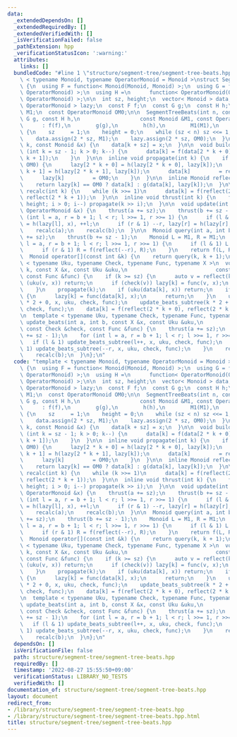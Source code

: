 ```yaml
---
data:
  _extendedDependsOn: []
  _extendedRequiredBy: []
  _extendedVerifiedWith: []
  _isVerificationFailed: false
  _pathExtension: hpp
  _verificationStatusIcon: ':warning:'
  attributes:
    links: []
  bundledCode: "#line 1 \"structure/segment-tree/segment-tree-beats.hpp\"\ntemplate\
    \ < typename Monoid, typename OperatorMonoid = Monoid >\nstruct SegmentTreeBeats\
    \ {\n  using F = function< Monoid(Monoid, Monoid) >;\n  using G = function< Monoid(Monoid,\
    \ OperatorMonoid) >;\n  using H =\n      function< OperatorMonoid(OperatorMonoid,\
    \ OperatorMonoid) >;\n\n  int sz, height;\n  vector< Monoid > data;\n  vector<\
    \ OperatorMonoid > lazy;\n  const F f;\n  const G g;\n  const H h;\n  const Monoid\
    \ M1;\n  const OperatorMonoid OM0;\n\n  SegmentTreeBeats(int n, const F f, const\
    \ G g, const H h,\n                   const Monoid &M1, const OperatorMonoid OM0)\n\
    \      : f(f),\n        g(g),\n        h(h),\n        M1(M1),\n        OM0(OM0)\
    \ {\n    sz     = 1;\n    height = 0;\n    while (sz < n) sz <<= 1, height++;\n\
    \    data.assign(2 * sz, M1);\n    lazy.assign(2 * sz, OM0);\n  }\n\n  void set(int\
    \ k, const Monoid &x) {\n    data[k + sz] = x;\n  }\n\n  void build() {\n    for\
    \ (int k = sz - 1; k > 0; k--) {\n      data[k] = f(data[2 * k + 0], data[2 *\
    \ k + 1]);\n    }\n  }\n\n  inline void propagate(int k) {\n    if (lazy[k] !=\
    \ OM0) {\n      lazy[2 * k + 0] = h(lazy[2 * k + 0], lazy[k]);\n      lazy[2 *\
    \ k + 1] = h(lazy[2 * k + 1], lazy[k]);\n      data[k]         = reflect(k);\n\
    \      lazy[k]         = OM0;\n    }\n  }\n\n  inline Monoid reflect(int k) {\n\
    \    return lazy[k] == OM0 ? data[k] : g(data[k], lazy[k]);\n  }\n\n  inline void\
    \ recalc(int k) {\n    while (k >>= 1)\n      data[k] = f(reflect(2 * k + 0),\
    \ reflect(2 * k + 1));\n  }\n\n  inline void thrust(int k) {\n    for (int i =\
    \ height; i > 0; i--) propagate(k >> i);\n  }\n\n  void update(int a, int b, const\
    \ OperatorMonoid &x) {\n    thrust(a += sz);\n    thrust(b += sz - 1);\n    for\
    \ (int l = a, r = b + 1; l < r; l >>= 1, r >>= 1) {\n      if (l & 1) lazy[l]\
    \ = h(lazy[l], x), ++l;\n      if (r & 1) --r, lazy[r] = h(lazy[r], x);\n    }\n\
    \    recalc(a);\n    recalc(b);\n  }\n\n  Monoid query(int a, int b) {\n    thrust(a\
    \ += sz);\n    thrust(b += sz - 1);\n    Monoid L = M1, R = M1;\n    for (int\
    \ l = a, r = b + 1; l < r; l >>= 1, r >>= 1) {\n      if (l & 1) L = f(L, reflect(l++));\n\
    \      if (r & 1) R = f(reflect(--r), R);\n    }\n    return f(L, R);\n  }\n\n\
    \  Monoid operator[](const int &k) {\n    return query(k, k + 1);\n  }\n\n  template\
    \ < typename Uku, typename Check, typename Func, typename X >\n  void update_beats_subtree(int\
    \ k, const X &x, const Uku &uku,\n                            const Check &check,\
    \ const Func &func) {\n    if (k >= sz) {\n      auto v = reflect(k);\n      if\
    \ (uku(v, x)) return;\n      if (check(v)) lazy[k] = func(v, x);\n      return;\n\
    \    }\n    propagate(k);\n    if (uku(data[k], x)) return;\n    if (check(data[k]))\
    \ {\n      lazy[k] = func(data[k], x);\n      return;\n    }\n    update_beats_subtree(k\
    \ * 2 + 0, x, uku, check, func);\n    update_beats_subtree(k * 2 + 1, x, uku,\
    \ check, func);\n    data[k] = f(reflect(2 * k + 0), reflect(2 * k + 1));\n  }\n\
    \n  template < typename Uku, typename Check, typename Func, typename X >\n  void\
    \ update_beats(int a, int b, const X &x, const Uku &uku,\n                   \
    \ const Check &check, const Func &func) {\n    thrust(a += sz);\n    thrust(b\
    \ += sz - 1);\n    for (int l = a, r = b + 1; l < r; l >>= 1, r >>= 1) {\n   \
    \   if (l & 1) update_beats_subtree(l++, x, uku, check, func);\n      if (r &\
    \ 1) update_beats_subtree(--r, x, uku, check, func);\n    }\n    recalc(a);\n\
    \    recalc(b);\n  }\n};\n"
  code: "template < typename Monoid, typename OperatorMonoid = Monoid >\nstruct SegmentTreeBeats\
    \ {\n  using F = function< Monoid(Monoid, Monoid) >;\n  using G = function< Monoid(Monoid,\
    \ OperatorMonoid) >;\n  using H =\n      function< OperatorMonoid(OperatorMonoid,\
    \ OperatorMonoid) >;\n\n  int sz, height;\n  vector< Monoid > data;\n  vector<\
    \ OperatorMonoid > lazy;\n  const F f;\n  const G g;\n  const H h;\n  const Monoid\
    \ M1;\n  const OperatorMonoid OM0;\n\n  SegmentTreeBeats(int n, const F f, const\
    \ G g, const H h,\n                   const Monoid &M1, const OperatorMonoid OM0)\n\
    \      : f(f),\n        g(g),\n        h(h),\n        M1(M1),\n        OM0(OM0)\
    \ {\n    sz     = 1;\n    height = 0;\n    while (sz < n) sz <<= 1, height++;\n\
    \    data.assign(2 * sz, M1);\n    lazy.assign(2 * sz, OM0);\n  }\n\n  void set(int\
    \ k, const Monoid &x) {\n    data[k + sz] = x;\n  }\n\n  void build() {\n    for\
    \ (int k = sz - 1; k > 0; k--) {\n      data[k] = f(data[2 * k + 0], data[2 *\
    \ k + 1]);\n    }\n  }\n\n  inline void propagate(int k) {\n    if (lazy[k] !=\
    \ OM0) {\n      lazy[2 * k + 0] = h(lazy[2 * k + 0], lazy[k]);\n      lazy[2 *\
    \ k + 1] = h(lazy[2 * k + 1], lazy[k]);\n      data[k]         = reflect(k);\n\
    \      lazy[k]         = OM0;\n    }\n  }\n\n  inline Monoid reflect(int k) {\n\
    \    return lazy[k] == OM0 ? data[k] : g(data[k], lazy[k]);\n  }\n\n  inline void\
    \ recalc(int k) {\n    while (k >>= 1)\n      data[k] = f(reflect(2 * k + 0),\
    \ reflect(2 * k + 1));\n  }\n\n  inline void thrust(int k) {\n    for (int i =\
    \ height; i > 0; i--) propagate(k >> i);\n  }\n\n  void update(int a, int b, const\
    \ OperatorMonoid &x) {\n    thrust(a += sz);\n    thrust(b += sz - 1);\n    for\
    \ (int l = a, r = b + 1; l < r; l >>= 1, r >>= 1) {\n      if (l & 1) lazy[l]\
    \ = h(lazy[l], x), ++l;\n      if (r & 1) --r, lazy[r] = h(lazy[r], x);\n    }\n\
    \    recalc(a);\n    recalc(b);\n  }\n\n  Monoid query(int a, int b) {\n    thrust(a\
    \ += sz);\n    thrust(b += sz - 1);\n    Monoid L = M1, R = M1;\n    for (int\
    \ l = a, r = b + 1; l < r; l >>= 1, r >>= 1) {\n      if (l & 1) L = f(L, reflect(l++));\n\
    \      if (r & 1) R = f(reflect(--r), R);\n    }\n    return f(L, R);\n  }\n\n\
    \  Monoid operator[](const int &k) {\n    return query(k, k + 1);\n  }\n\n  template\
    \ < typename Uku, typename Check, typename Func, typename X >\n  void update_beats_subtree(int\
    \ k, const X &x, const Uku &uku,\n                            const Check &check,\
    \ const Func &func) {\n    if (k >= sz) {\n      auto v = reflect(k);\n      if\
    \ (uku(v, x)) return;\n      if (check(v)) lazy[k] = func(v, x);\n      return;\n\
    \    }\n    propagate(k);\n    if (uku(data[k], x)) return;\n    if (check(data[k]))\
    \ {\n      lazy[k] = func(data[k], x);\n      return;\n    }\n    update_beats_subtree(k\
    \ * 2 + 0, x, uku, check, func);\n    update_beats_subtree(k * 2 + 1, x, uku,\
    \ check, func);\n    data[k] = f(reflect(2 * k + 0), reflect(2 * k + 1));\n  }\n\
    \n  template < typename Uku, typename Check, typename Func, typename X >\n  void\
    \ update_beats(int a, int b, const X &x, const Uku &uku,\n                   \
    \ const Check &check, const Func &func) {\n    thrust(a += sz);\n    thrust(b\
    \ += sz - 1);\n    for (int l = a, r = b + 1; l < r; l >>= 1, r >>= 1) {\n   \
    \   if (l & 1) update_beats_subtree(l++, x, uku, check, func);\n      if (r &\
    \ 1) update_beats_subtree(--r, x, uku, check, func);\n    }\n    recalc(a);\n\
    \    recalc(b);\n  }\n};\n"
  dependsOn: []
  isVerificationFile: false
  path: structure/segment-tree/segment-tree-beats.hpp
  requiredBy: []
  timestamp: '2022-08-27 15:55:50+09:00'
  verificationStatus: LIBRARY_NO_TESTS
  verifiedWith: []
documentation_of: structure/segment-tree/segment-tree-beats.hpp
layout: document
redirect_from:
- /library/structure/segment-tree/segment-tree-beats.hpp
- /library/structure/segment-tree/segment-tree-beats.hpp.html
title: structure/segment-tree/segment-tree-beats.hpp
---
```

